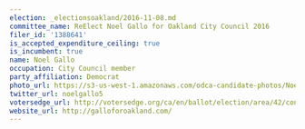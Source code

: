 ```yaml
---
election: _electionsoakland/2016-11-08.md
committee_name: ReElect Noel Gallo for Oakland City Council 2016
filer_id: '1388641'
is_accepted_expenditure_ceiling: true
is_incumbent: true
name: Noel Gallo
occupation: City Council member
party_affiliation: Democrat
photo_url: https://s3-us-west-1.amazonaws.com/odca-candidate-photos/Noel-Gallo.png
twitter_url: noelgallo5
votersedge_url: http://votersedge.org/ca/en/ballot/election/area/42/contests/contest/13237/candidate/130759?&county=Alameda%20County&election_authority_id=1
website_url: http://galloforoakland.com/
---
```

